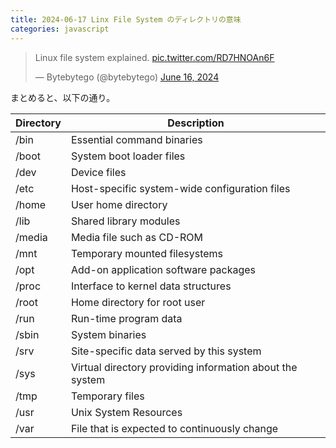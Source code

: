 ```yaml
---
title: 2024-06-17 Linx File System のディレクトリの意味
categories: javascript
---
```


<blockquote class="twitter-tweet"><p lang="en" dir="ltr">Linux file system explained. <a href="https://t.co/RD7HNOAn6F">pic.twitter.com/RD7HNOAn6F</a></p>&mdash; Bytebytego (@bytebytego) <a href="https://twitter.com/bytebytego/status/1802216296387690697?ref_src=twsrc%5Etfw">June 16, 2024</a></blockquote> <script async src="https://platform.twitter.com/widgets.js" charset="utf-8"></script>

まとめると、以下の通り。

| Directory | Description                                      |
|-----------|--------------------------------------------------|
| /bin      | Essential command binaries                       |
| /boot     | System boot loader files                         |
| /dev      | Device files                                     |
| /etc      | Host-specific system-wide configuration files    |
| /home     | User home directory                              |
| /lib      | Shared library modules                           |
| /media    | Media file such as CD-ROM                        |
| /mnt      | Temporary mounted filesystems                    |
| /opt      | Add-on application software packages             |
| /proc     | Interface to kernel data structures              |
| /root     | Home directory for root user                     |
| /run      | Run-time program data                            |
| /sbin     | System binaries                                  |
| /srv      | Site-specific data served by this system         |
| /sys      | Virtual directory providing information about the system |
| /tmp      | Temporary files                                  |
| /usr      | Unix System Resources                            |
| /var      | File that is expected to continuously change     |
